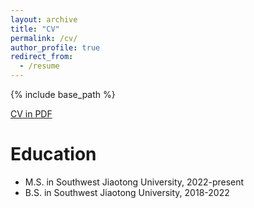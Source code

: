 ```yaml
---
layout: archive
title: "CV"
permalink: /cv/
author_profile: true
redirect_from:
  - /resume
---
```


{% include base_path %}


[CV in PDF](https://yinhuang2022/yinhuang2022.github.io/files/CV-YinHuang.pdf)

Education
======
* M.S. in Southwest Jiaotong University, 2022-present
* B.S. in Southwest Jiaotong University, 2018-2022



